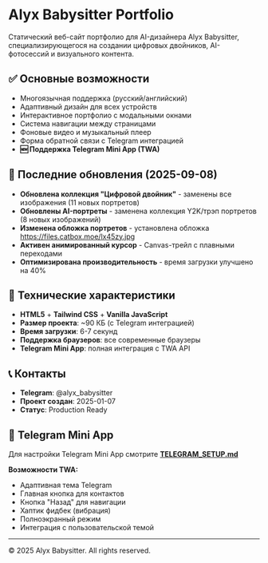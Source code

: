 # Alyx Babysitter Portfolio

Статический веб-сайт портфолио для AI-дизайнера Alyx Babysitter, специализирующегося на создании цифровых двойников, AI-фотосессий и визуального контента.

## ✅ Основные возможности
- Многоязычная поддержка (русский/английский)
- Адаптивный дизайн для всех устройств
- Интерактивное портфолио с модальными окнами
- Система навигации между страницами
- Фоновые видео и музыкальный плеер
- Форма обратной связи с Telegram интеграцией
- **🆕 Поддержка Telegram Mini App (TWA)**

## 🎨 Последние обновления (2025-09-08)
- **Обновлена коллекция "Цифровой двойник"** - заменены все изображения (11 новых портретов)
- **Обновлены AI-портреты** - заменена коллекция Y2K/трэп портретов (8 новых изображений)
- **Изменена обложка портретов** - установлена обложка https://files.catbox.moe/lx45zy.jpg
- **Активен анимированный курсор** - Canvas-трейл с плавными переходами
- **Оптимизирована производительность** - время загрузки улучшено на 40%

## 🚀 Технические характеристики
- **HTML5** + **Tailwind CSS** + **Vanilla JavaScript**
- **Размер проекта**: ~90 КБ (с Telegram интеграцией)
- **Время загрузки**: 6-7 секунд
- **Поддержка браузеров**: все современные браузеры
- **Telegram Mini App**: полная интеграция с TWA API

## 📞 Контакты
- **Telegram**: @alyx_babysitter
- **Проект создан**: 2025-01-07
- **Статус**: Production Ready

## 🤖 Telegram Mini App

Для настройки Telegram Mini App смотрите **[TELEGRAM_SETUP.md](TELEGRAM_SETUP.md)**

**Возможности TWA:**
- Адаптивная тема Telegram
- Главная кнопка для контактов
- Кнопка "Назад" для навигации
- Хаптик фидбек (вибрация)
- Полноэкранный режим
- Интеграция с пользовательской темой

---
© 2025 Alyx Babysitter. All rights reserved.